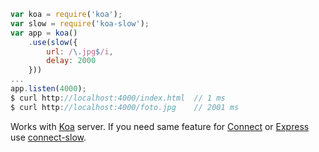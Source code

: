 ```js
var koa = require('koa');
var slow = require('koa-slow');
var app = koa()
    .use(slow({
        url: /\.jpg$/i,
        delay: 2000
    }))
...
app.listen(4000);
$ curl http://localhost:4000/index.html  // 1 ms
$ curl http://localhost:4000/foto.jpg    // 2001 ms
```

Works with [Koa](http://koajs.com/) server.
If you need same feature for
[Connect](http://www.senchalabs.org/connect/) or
[Express](http://expressjs.com/) use
[connect-slow](https://github.com/bahmutov/connect-slow).